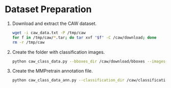 # Dataset Preparation
1. Download and extract the CAW dataset.
    ```bash
    wget -i caw_data.txt -P /tmp/caw
    for f in /tmp/caw/*.tar; do tar xvf "$f" -C /caw/download; done
    rm -r /tmp/caw
    ```
2. Create the folder with classification images.
    ```bash
    python caw_class_data.py --bboxes_dir /caw/download/bboxes --images_dir /caw/download/images --classification_dir /caw/classification
    ```
3. Create the MMPretrain annotation file.
    ```bash
    python caw_class_data_ann.py --classification_dir /caw/classification --annotation_dir /caw/annotation
    ```
